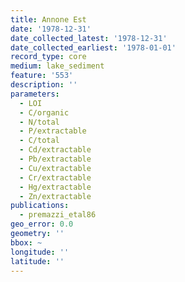 ```yaml
---
title: Annone Est
date: '1978-12-31'
date_collected_latest: '1978-12-31'
date_collected_earliest: '1978-01-01'
record_type: core
medium: lake_sediment
feature: '553'
description: ''
parameters:
  - LOI
  - C/organic
  - N/total
  - P/extractable
  - C/total
  - Cd/extractable
  - Pb/extractable
  - Cu/extractable
  - Cr/extractable
  - Hg/extractable
  - Zn/extractable
publications:
  - premazzi_etal86
geo_error: 0.0
geometry: ''
bbox: ~
longitude: ''
latitude: ''
---
```


